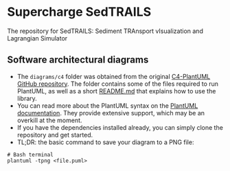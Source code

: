 # Supercharge SedTRAILS
The repository for SedTRAILS: Sediment TRAnsport vIsualization and Lagrangian Simulator

## Software architectural diagrams
- The `diagrams/c4` folder was obtained from the original [C4-PlantUML GitHub repository](https://github.com/plantuml-stdlib/C4-PlantUML). The folder contains some of the files required to run PlantUML, as well as a short [README.md](https://github.com/sedtrails/sedtrails/blob/main/diagrams/c4/README.md) that explains how to use the library.
- You can read more about the PlantUML syntax on the [PlantUML documentation](https://plantuml.com/command-line). They provide extensive support, which may be an overkill at the moment.
- If you have the dependencies installed already, you can simply clone the repository and get started. 
- TL;DR: the basic command to save your diagram to a PNG file: 
```shell
# Bash terminal
plantuml -tpng <file.puml>
```